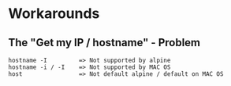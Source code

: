 # Workarounds

## The "Get my IP / hostname" - Problem

```
hostname -I         => Not supported by alpine
hostname -i / -I    => Not supported by MAC OS
host                => Not default alpine / default on MAC OS
```